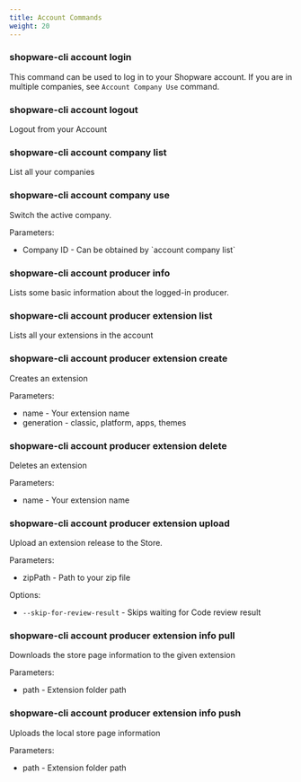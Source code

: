 ```yaml
---
title: Account Commands
weight: 20
---
```


### shopware-cli account login

This command can be used to log in to your Shopware account. If you are in multiple companies, see `Account Company Use` command.

### shopware-cli account logout

Logout from your Account

### shopware-cli account company list

List all your companies

### shopware-cli account company use

Switch the active company.

Parameters:

* Company ID - Can be obtained by \`account company list\`

### shopware-cli account producer info

Lists some basic information about the logged-in producer.

### shopware-cli account producer extension list

Lists all your extensions in the account

### shopware-cli account producer extension create

Creates an extension

Parameters:

* name - Your extension name
* generation - classic, platform, apps, themes

### shopware-cli account producer extension delete

Deletes an extension

Parameters:

* name - Your extension name

### shopware-cli account producer extension upload

Upload an extension release to the Store.

Parameters:

* zipPath - Path to your zip file

Options:

* `--skip-for-review-result` - Skips waiting for Code review result

### shopware-cli account producer extension info pull

Downloads the store page information to the given extension

Parameters:

* path - Extension folder path

### shopware-cli account producer extension info push

Uploads the local store page information

Parameters:

* path - Extension folder path
